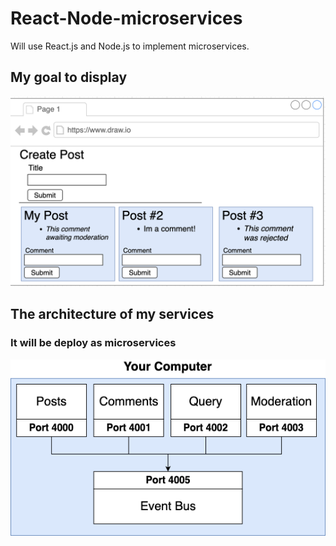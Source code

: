 # React-Node-microservices
Will use React.js and Node.js to implement microservices.


## My goal to display
![localimage](images/mockup.png)

## The architecture of my services
### It will be deploy as microservices
![architecture](image/../images/Architecure%20of%20services.png)